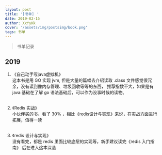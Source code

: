 ```yaml
---
layout: post
title: '[书单] '
date: 2019-02-15
author: XxYyKk
cover: '/assets/img/postsimg/book.png'
tags: 书单
---
```


> 书单记录


## 2019
1. 《自己动手写java虚拟机》<br>
  这本书是用 GO 实现 jvm, 但是大量的篇幅去介绍读取 .class 文件感觉很冗余，没有读到像内存管理、垃圾回收等等的东西，
推荐指数不大，如果是有 java 基础在了解 go 语法基础后，可以作为没事时候的读物。<br><br>

2. 《Redis 实战》<br>
  小伙伴买的书，看了 30% ，相比《redis设计与实现》来说，在实战方面进行拓展，值得一读<br><br>

3. 《redis 设计与实现》<br>
  没有看完，都是 redis 里面比较底层的实现等，新手建议读完《redis 入门指南》 后在进入这本深造<br><br>

  